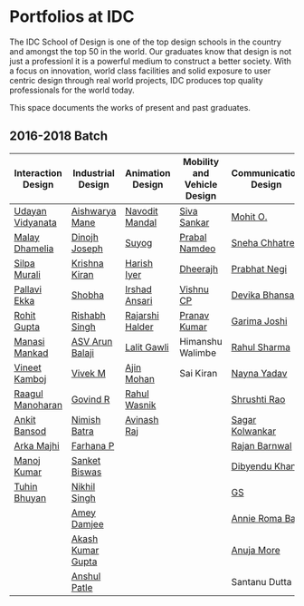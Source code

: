 Portfolios at IDC
===

The IDC School of Design is one of the top design schools in the country and amongst the top 50 in the world. Our graduates know that design is not just a professionl it is a powerful medium to construct a better society. With a focus on innovation, world class facilities and solid exposure to user centric design through real world projects, IDC produces top quality professionals for the world today.

This space documents the works of present and past graduates. 

2016-2018 Batch
----
| **Interaction Design**                                         | **Industrial Design**                                         | **Animation Design**                                          | **Mobility and Vehicle Design**                           | **Communication Design**                                      |
|------------------------------------------------------------|-----------------------------------------------------------|-----------------------------------------------------------|-------------------------------------------------------|-----------------------------------------------------------|
| [Udayan Vidyanata](https://www.behance.net/udayanvidyanta) | [Aishwarya Mane](https://www.behance.net/Aishwarya_Mane)  | [Navodit Mandal](https://www.behance.net/navodit)         | [Siva Sankar](https://www.behance.net/siva493)        | [Mohit O.](https://www.behance.net/mohithO)               |
| [Malay Dhamelia](http://dee-am.in/myWorks)                        | [Dinojh Joseph](https://www.behance.net/dinojjosep3176)   | [Suyog](https://www.behance.net/suyog2703)                | [Prabal Namdeo](https://www.behance.net/prabalnamdeo) | [Sneha Chhatre](https://www.behance.net/sneha_chhatre)    |
| [Silpa Murali](https://www.behance.net/silpa_murali)       | [Krishna Kiran](https://www.behance.net/kriskiran)        | [Harish Iyer](https://www.behance.net/nharishiyer)        | [Dheerajh](https://www.behance.net/dheerudijub0c0)    | [Prabhat Negi](https://www.behance.net/np_3c2f39)         |
| [Pallavi Ekka](https://www.behance.net/pallavimon3e2c)     | [Shobha](http://www.behance.net/bshobhanaia0bd)                  | [Irshad Ansari](https://www.behance.net/irshu0786aa8ad)   | [Vishnu CP](https://www.behance.net/vishnucp2)        | [Devika Bhansali](https://www.behance.net/devikabhansali) |
| [Rohit Gupta](http://rohitg.in/projects/)                  | [Rishabh Singh](http://be.net/arsinghris29ae)                    | [Rajarshi Halder](https://www.behance.net/rajarshihalder) | [Pranav Kumar](https://www.behance.net/design-pk)     | [Garima Joshi](https://www.behance.net/nuevoartista)      |
| [Manasi Mankad](https://www.behance.net/m_mankad)          | [ASV Arun Balaji](https://www.behance.net/asvabalajiaa9e) | [Lalit Gawli](https://www.behance.net/gawalilalib515)     | Himanshu Walimbe                                      | [Rahul Sharma](https://www.behance.net/rahulsharma403)    |
| [Vineet Kamboj](http://www.vineetkamboj.info)                     | [Vivek M](https://www.behance.net/vivek_m)                | [Ajin Mohan](https://www.behance.net/ajinmohan0af7d)     | Sai Kiran                                             | [Nayna Yadav](https://www.behance.net/naynayadav)         |
| [Raagul Manoharan](http://www.raagulmanoharan.com)                | [Govind R](https://www.behance.net/govnd)                | [Rahul Wasnik](https://www.behance.net/wasnikrahub669)    |                                                       | [Shrushti Rao](https://www.behance.net/shrushtirao)       |
| [Ankit Bansod](https://www.behance.net/ankit_bansod)       | [Nimish Batra](http://nimishbatra.info)                   | [Avinash Raj](https://www.behance.net/avinash93)          |                                                       | [Sagar Kolwankar](https://www.behance.net/sagarkolwae371) |
| [Arka Majhi](https://www.behance.net/arkamajhi)            | [Farhana P](https://www.behance.net/farhanap63a0e)        |                                                           |                                                       | [Rajan Barnwal](https://www.behance.net/rajanbarnwal)     |
| [Manoj Kumar](https://www.behance.net/manojpenworks)       | [Sanket Biswas](https://www.behance.net/arsanketbie70e)   |                                                           |                                                       | [Dibyendu Khan](https://www.behance.net/dibyenduid50d9)   |
| [Tuhin Bhuyan](http://tbhynx.github.com)                   | [Nikhil Singh](http://nikhilsingh.design)                 |                                                           |                                                       | [GS](https://www.behance.net/GS_Rajni)                    |
|                                                            | [Amey Damjee](https://www.behance.net/damjee)             |                                                           |                                                       | [Annie Roma Baa](https://www.behance.net/annie_roma_baa)  |
|                                                            | [Akash Kumar Gupta](https://www.behance.net/aayanakash)   |                                                           |                                                       | [Anuja More](https://www.behance.net/anujamore)           |
|                                                            | [Anshul Patle](https://www.behance.net/anshulpatle)       |                                                           |                                                       | Santanu Dutta                                             |

